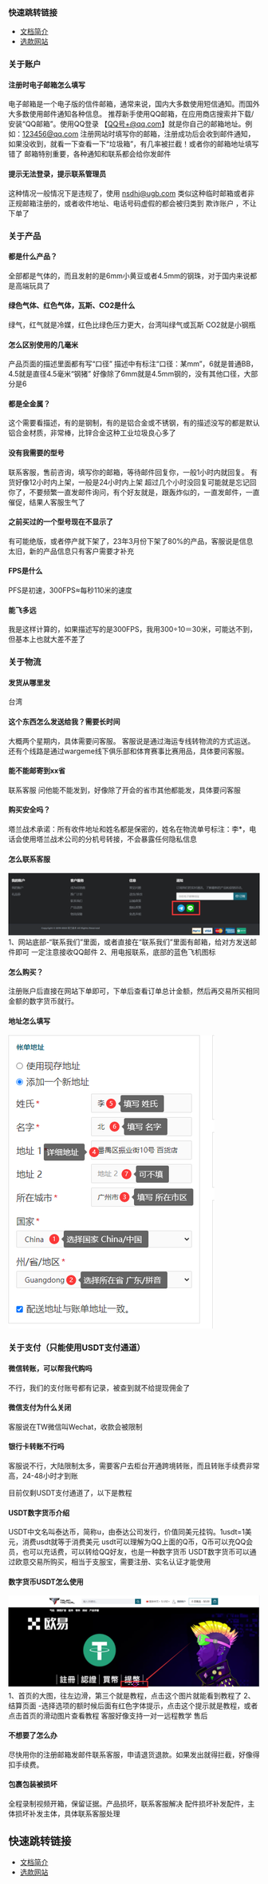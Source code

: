### 快速跳转链接
* [文档简介](/)
 * [选款网站](/use/xuankuan)

### 关于账户
#### 注册时电子邮箱怎么填写
电子邮箱是一个电子版的信件邮箱，通常来说，国内大多数使用短信通知。而国外大多数使用邮件通知各种信息。
推荐新手使用QQ邮箱，在应用商店搜索并下载/安装“QQ邮箱”。使用QQ登录
【QQ号+@qq.com】就是你自己的邮箱地址。例如：123456@qq.com
注册网站时填写你的邮箱，注册成功后会收到邮件通知，如果没收到，就看一下查看一下“垃圾箱”，有几率被拦截！或者你的邮箱地址填写错了
邮箱特别重要，各种通知和联系都会给你发邮件

#### 提示无法登录，提示联系管理员
这种情况一般情况下是违规了，使用 nsdhj@ugb.com 类似这种临时邮箱或者非正规邮箱注册的，或者收件地址、电话号码虚假的都会被归类到 欺诈账户 ，不让下单了

### 关于产品
#### 都是什么产品？
全部都是气体的，而且发射的是6mm小黄豆或者4.5mm的钢珠，对于国内来说都是高端玩具了
#### 绿色气体、红色气体，瓦斯、CO2是什么
绿气，红气就是冷媒，红色比绿色压力更大，台湾叫绿气或瓦斯
CO2就是小钢瓶
#### 怎么区别使用的几毫米
产品页面的描述里面都有写“口径”
描述中有标注“口径：某mm”，6就是普通BB，4.5就是直径4.5毫米“钢猪”
好像除了6mm就是4.5mm钢的，没有其他口径，大部分是6
#### 都是全金属？
这个需要看描述，有的是钢制，有的是铝合金或不锈钢，有的描述没写的都是默认铝合金材质，非常棒，比锌合金这种工业垃圾良心多了
#### 没有我需要的型号
联系客服，售前咨询，填写你的邮箱，等待邮件回复你，一般1小时内就回复。
有货好像12小时内上架，一般是24小时内上架
超过几个小时没回复可能就是忘记回你了，不要频繁一直发邮件询问，有个好友就是，跟轰炸似的，一直发邮件，一直催促，结果人客服生气了
#### 之前买过的一个型号现在不显示了
有可能绝版，或者停产就下架了，23年3月份下架了80%的产品，客服说是信息太旧，新的产品信息只有客户需要才补充
#### FPS是什么
PFS是初速，300FPS≈每秒110米的速度
#### 能飞多远
我是这样计算的，如果描述写的是300FPS，我用300÷10＝30米，可能达不到，但基本上也就大差不差了

### 关于物流
#### 发货从哪里发
台湾
#### 这个东西怎么发送给我？需要长时间
大概两个星期内，具体需要问客服。
客服说是通过海运专线转物流的方式运送。还有个线路是通过wargeme线下俱乐部和体育赛事比赛用品，具体要问客服。
#### 能不能邮寄到xx省
联系客服 问他能不能发到，好像除了开会的省市其他都能发，具体要问客服
#### 购买安全吗？
塔兰战术承诺：所有收件地址和姓名都是保密的，姓名在物流单号标注：李*，电话会使用塔兰战术公司的分机号转接，不会暴露任何隐私信息
#### 怎么联系客服
![](../img/lianxikefu.png)
1、网站底部-“联系我们”里面，或者直接在“联系我们”里面有邮箱，给对方发送邮件即可
一定注意接收QQ邮件
2、用电报联系，底部的蓝色飞机图标

#### 怎么购买？
注册账户后直接在网站下单即可，下单后查看订单总计金额，然后再交易所买相同金额的数字货币就行。

#### 地址怎么填写
![](../img/dizhi.png)


### 关于支付（只能使用USDT支付通道）
#### 微信转账，可以帮我代购吗
不行，我们的支付账号都有记录，被查到就不给提现佣金了
#### 微信支付为什么关闭
客服说在TW微信叫Wechat，收款会被限制

#### 银行卡转账不行吗
客服说不行，大陆限制太多，需要客户去柜台开通跨境转账，而且转账手续费非常高，24-48小时才到账

目前仅剩USDT支付通道了，以下是教程
#### USDT数字货币介绍
USDT中文名叫泰达币，简称u，由泰达公司发行，价值同美元挂钩。1usdt=1美元，消费usdt就等于消费美元
usdt可以理解为QQ上面的Q币，Q币可以充QQ会员，也可以充话费，可以转给QQ好友，也是一种数字货币
USDT数字货币可以通过欧意交易所购买，相当于支服宝，需要注册、实名认证才能使用
#### 数字货币USDT怎么使用
![](../img/lianjie.png)
1、首页的大图，往左边滑，第三个就是教程，点击这个图片就能看到教程了
2、结算页面 -选择选项的额时候后面有红色字体提示，点击这个提示就是教程，或者点击首页的滑动图片查看教程
客服好像支持一对一远程教学
售后
#### 不想要了怎么办
尽快用你的注册邮箱发邮件联系客服，申请退货退款。如果发出就得拦截，好像得扣手续费。
#### 包裹包装被损坏
全程录制视频开箱，保留证据。产品损坏，联系客服解决
配件损坏补发配件，主体损坏补发主体，具体联系客服处理




## 快速跳转链接
* [文档简介](/)
 * [选款网站](/use/xuankuan)



















